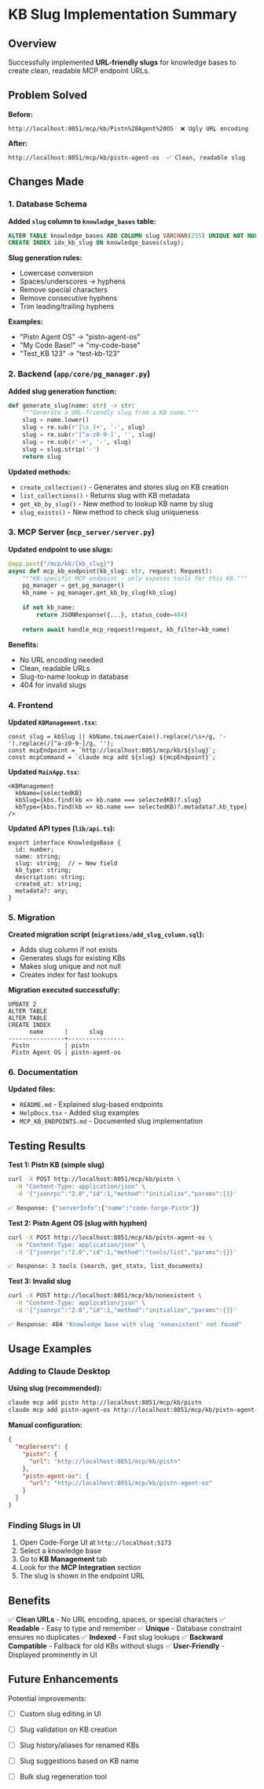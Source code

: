 # KB Slug Implementation Summary

## Overview

Successfully implemented **URL-friendly slugs** for knowledge bases to create clean, readable MCP endpoint URLs.

## Problem Solved

**Before:**
```
http://localhost:8051/mcp/kb/Pistn%20Agent%20OS  ❌ Ugly URL encoding
```

**After:**
```
http://localhost:8051/mcp/kb/pistn-agent-os  ✅ Clean, readable slug
```

## Changes Made

### 1. Database Schema

**Added `slug` column to `knowledge_bases` table:**

```sql
ALTER TABLE knowledge_bases ADD COLUMN slug VARCHAR(255) UNIQUE NOT NULL;
CREATE INDEX idx_kb_slug ON knowledge_bases(slug);
```

**Slug generation rules:**
- Lowercase conversion
- Spaces/underscores → hyphens
- Remove special characters
- Remove consecutive hyphens
- Trim leading/trailing hyphens

**Examples:**
- "Pistn Agent OS" → "pistn-agent-os"
- "My Code Base!" → "my-code-base"
- "Test_KB 123" → "test-kb-123"

### 2. Backend (`app/core/pg_manager.py`)

**Added slug generation function:**
```python
def generate_slug(name: str) -> str:
    """Generate a URL-friendly slug from a KB name."""
    slug = name.lower()
    slug = re.sub(r'[\s_]+', '-', slug)
    slug = re.sub(r'[^a-z0-9-]', '', slug)
    slug = re.sub(r'-+', '-', slug)
    slug = slug.strip('-')
    return slug
```

**Updated methods:**
- `create_collection()` - Generates and stores slug on KB creation
- `list_collections()` - Returns slug with KB metadata
- `get_kb_by_slug()` - New method to lookup KB name by slug
- `slug_exists()` - New method to check slug uniqueness

### 3. MCP Server (`mcp_server/server.py`)

**Updated endpoint to use slugs:**
```python
@app.post("/mcp/kb/{kb_slug}")
async def mcp_kb_endpoint(kb_slug: str, request: Request):
    """KB-specific MCP endpoint - only exposes tools for this KB."""
    pg_manager = get_pg_manager()
    kb_name = pg_manager.get_kb_by_slug(kb_slug)
    
    if not kb_name:
        return JSONResponse({...}, status_code=404)
    
    return await handle_mcp_request(request, kb_filter=kb_name)
```

**Benefits:**
- No URL encoding needed
- Clean, readable URLs
- Slug-to-name lookup in database
- 404 for invalid slugs

### 4. Frontend

**Updated `KBManagement.tsx`:**
```tsx
const slug = kbSlug || kbName.toLowerCase().replace(/\s+/g, '-').replace(/[^a-z0-9-]/g, '');
const mcpEndpoint = `http://localhost:8051/mcp/kb/${slug}`;
const mcpCommand = `claude mcp add ${slug} ${mcpEndpoint}`;
```

**Updated `MainApp.tsx`:**
```tsx
<KBManagement
  kbName={selectedKB}
  kbSlug={kbs.find(kb => kb.name === selectedKB)?.slug}
  kbType={kbs.find(kb => kb.name === selectedKB)?.metadata?.kb_type}
/>
```

**Updated API types (`lib/api.ts`):**
```tsx
export interface KnowledgeBase {
  id: number;
  name: string;
  slug: string;  // ← New field
  kb_type: string;
  description: string;
  created_at: string;
  metadata?: any;
}
```

### 5. Migration

**Created migration script (`migrations/add_slug_column.sql`):**
- Adds slug column if not exists
- Generates slugs for existing KBs
- Makes slug unique and not null
- Creates index for fast lookups

**Migration executed successfully:**
```
UPDATE 2
ALTER TABLE
ALTER TABLE
CREATE INDEX
      name      |      slug      
----------------+----------------
 Pistn          | pistn
 Pistn Agent OS | pistn-agent-os
```

### 6. Documentation

**Updated files:**
- `README.md` - Explained slug-based endpoints
- `HelpDocs.tsx` - Added slug examples
- `MCP_KB_ENDPOINTS.md` - Documented slug implementation

## Testing Results

**Test 1: Pistn KB (simple slug)**
```bash
curl -X POST http://localhost:8051/mcp/kb/pistn \
  -H "Content-Type: application/json" \
  -d '{"jsonrpc":"2.0","id":1,"method":"initialize","params":{}}'

✅ Response: {"serverInfo":{"name":"code-forge-Pistn"}}
```

**Test 2: Pistn Agent OS (slug with hyphen)**
```bash
curl -X POST http://localhost:8051/mcp/kb/pistn-agent-os \
  -H "Content-Type: application/json" \
  -d '{"jsonrpc":"2.0","id":1,"method":"tools/list","params":{}}'

✅ Response: 3 tools (search, get_stats, list_documents)
```

**Test 3: Invalid slug**
```bash
curl -X POST http://localhost:8051/mcp/kb/nonexistent \
  -H "Content-Type: application/json" \
  -d '{"jsonrpc":"2.0","id":1,"method":"initialize","params":{}}'

✅ Response: 404 "Knowledge base with slug 'nonexistent' not found"
```

## Usage Examples

### Adding to Claude Desktop

**Using slug (recommended):**
```bash
claude mcp add pistn http://localhost:8051/mcp/kb/pistn
claude mcp add pistn-agent-os http://localhost:8051/mcp/kb/pistn-agent-os
```

**Manual configuration:**
```json
{
  "mcpServers": {
    "pistn": {
      "url": "http://localhost:8051/mcp/kb/pistn"
    },
    "pistn-agent-os": {
      "url": "http://localhost:8051/mcp/kb/pistn-agent-os"
    }
  }
}
```

### Finding Slugs in UI

1. Open Code-Forge UI at `http://localhost:5173`
2. Select a knowledge base
3. Go to **KB Management** tab
4. Look for the **MCP Integration** section
5. The slug is shown in the endpoint URL

## Benefits

✅ **Clean URLs** - No URL encoding, spaces, or special characters
✅ **Readable** - Easy to type and remember
✅ **Unique** - Database constraint ensures no duplicates
✅ **Indexed** - Fast slug lookups
✅ **Backward Compatible** - Fallback for old KBs without slugs
✅ **User-Friendly** - Displayed prominently in UI

## Future Enhancements

Potential improvements:
- [ ] Custom slug editing in UI
- [ ] Slug validation on KB creation
- [ ] Slug history/aliases for renamed KBs
- [ ] Slug suggestions based on KB name
- [ ] Bulk slug regeneration tool

